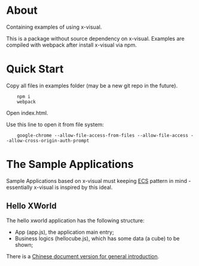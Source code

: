 # About

Containing examples of using x-visual.

This is a package without source dependency on x-visual. Examples are compiled
with webpack after install x-visual via npm.

# Quick Start

Copy all files in examples folder (may be a new git repo in the future).

```
    npm i
    webpack
```

Open index.html.

Use this line to open it from file system:

```
    google-chrome --allow-file-access-from-files --allow-file-access --allow-cross-origin-auth-prompt
```

# The Sample Applications

Sample Applications based on x-visual must keeping [ECS](https://en.wikipedia.org/wiki/Entity_component_system)
pattern in mind - essentially x-visual is inspired by this ideal.

## Hello XWorld

The hello xworld application has the following structure:

- App (app.js), the application main entry;
- Business logics (hellocube.js), which has some data (a cube) to be shown;

There is a [Chinese document version for general introduction](https://odys-z.github.io/x-visual/guide/index.html).
